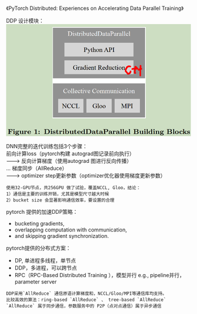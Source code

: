 《PyTorch Distributed: Experiences on Accelerating
Data Parallel Training》


DDP 设计模块：
![](https://raw.githubusercontent.com/dufy29/ai-lab/main/pic/a11.png)  

DNN完整的迭代训练包括3个步骤：  
前向计算loss（pytorch构建 autograd图记录前向执行）  
---> 反向计算梯度（使用autograd 图进行反向传播）   
... 梯度同步（AllReduce）     
---> optimizer step更新参数（optimizer优化器使用梯度更新参数）

~~~
使用32-GPU节点，共256GPU 做了试验，覆盖NCCL, Gloo，结论：   
1）通信是主要的训练开销，尤其是模型尺寸越大时候
2）bucket size 会显著影响通信效率，要设置的合理
~~~

pytorch 提供的加速DDP策略： 
- bucketing gradients, 
- overlapping computation with communication,
- and skipping gradient synchronization.

pytorch提供的分布式方案：   
- DP, 单进程多线程，单节点    
- DDP，多进程，可以跨节点     
- RPC（RPC-Based Distributed Training ），模型并行
e.g., pipeline并行，parameter server

~~~
DDP采用`AllReduce` 通信原语计算梯度和，NCCL/Gloo/MPI等通信库均支持。
比较高效的算法：ring-based `AllReduce` 、 tree-based `AllReduce`
`AllReduce` 属于同步通信，参数服务中的 P2P（点对点通信）属于异步通信
~~~



